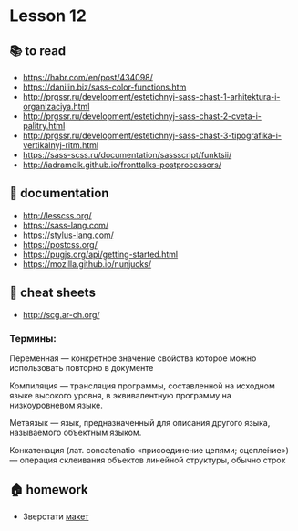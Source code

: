 
# Lesson 12

<!-- ## :computer: to do -->

## :books: to read
* https://habr.com/en/post/434098/
* https://danilin.biz/sass-color-functions.htm
* http://prgssr.ru/development/estetichnyj-sass-chast-1-arhitektura-i-organizaciya.html
* http://prgssr.ru/development/estetichnyj-sass-chast-2-cveta-i-palitry.html
* http://prgssr.ru/development/estetichnyj-sass-chast-3-tipografika-i-vertikalnyj-ritm.html
* https://sass-scss.ru/documentation/sassscript/funktsii/
* http://iadramelk.github.io/fronttalks-postprocessors/

## :notebook: documentation
* http://lesscss.org/
* https://sass-lang.com/
* https://stylus-lang.com/
* https://postcss.org/
* https://pugjs.org/api/getting-started.html
* https://mozilla.github.io/nunjucks/

## :pushpin: cheat sheets
* http://scg.ar-ch.org/


<!-- ## :octocat: advanced -->

### Термины:
Переменная — конкретное значение свойства которое можно использовать повторно в документе

Компиляция — трансляция программы, составленной на исходном языке высокого уровня, в эквивалентную программу на низкоуровневом языке.

Метаязык — язык, предназначенный для описания другого языка, называемого объектным языком.

Конкатенация (лат. concatenatio «присоединение цепями; сцепле́ние») — операция склеивания объектов линейной структуры, обычно строк

## :house: homework
* Зверстати [макет](./1.psd)

<!-- ## :muscle: practice -->
  
<!-- ## :nerd_face: in addition -->
